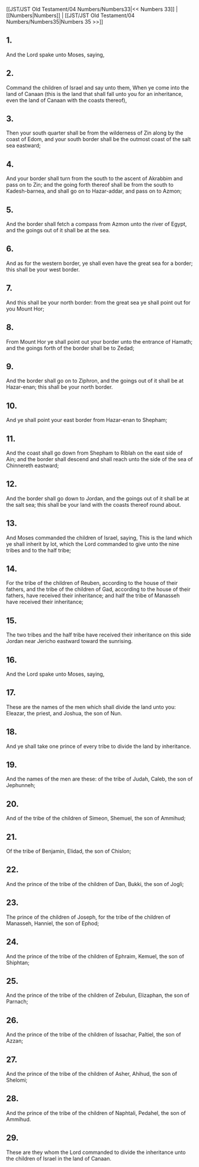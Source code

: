 [[JST/JST Old Testament/04 Numbers/Numbers33|<< Numbers 33]] | [[Numbers|Numbers]] | [[JST/JST Old Testament/04 Numbers/Numbers35|Numbers 35 >>]]
## 1.
And the Lord spake unto Moses, saying,
## 2.
Command the children of Israel and say unto them, When ye come into the land of Canaan (this is the land that shall fall unto you for an inheritance, even the land of Canaan with the coasts thereof),
## 3.
Then your south quarter shall be from the wilderness of Zin along by the coast of Edom, and your south border shall be the outmost coast of the salt sea eastward;
## 4.
And your border shall turn from the south to the ascent of Akrabbim and pass on to Zin; and the going forth thereof shall be from the south to Kadesh-barnea, and shall go on to Hazar-addar, and pass on to Azmon;
## 5.
And the border shall fetch a compass from Azmon unto the river of Egypt, and the goings out of it shall be at the sea.
## 6.
And as for the western border, ye shall even have the great sea for a border; this shall be your west border.
## 7.
And this shall be your north border: from the great sea ye shall point out for you Mount Hor;
## 8.
From Mount Hor ye shall point out your border unto the entrance of Hamath; and the goings forth of the border shall be to Zedad;
## 9.
And the border shall go on to Ziphron, and the goings out of it shall be at Hazar-enan; this shall be your north border.
## 10.
And ye shall point your east border from Hazar-enan to Shepham;
## 11.
And the coast shall go down from Shepham to Riblah on the east side of Ain; and the border shall descend and shall reach unto the side of the sea of Chinnereth eastward;
## 12.
And the border shall go down to Jordan, and the goings out of it shall be at the salt sea; this shall be your land with the coasts thereof round about.
## 13.
And Moses commanded the children of Israel, saying, This is the land which ye shall inherit by lot, which the Lord commanded to give unto the nine tribes and to the half tribe;
## 14.
For the tribe of the children of Reuben, according to the house of their fathers, and the tribe of the children of Gad, according to the house of their fathers, have received their inheritance; and half the tribe of Manasseh have received their inheritance;
## 15.
The two tribes and the half tribe have received their inheritance on this side Jordan near Jericho eastward toward the sunrising.
## 16.
And the Lord spake unto Moses, saying,
## 17.
These are the names of the men which shall divide the land unto you: Eleazar, the priest, and Joshua, the son of Nun.
## 18.
And ye shall take one prince of every tribe to divide the land by inheritance.
## 19.
And the names of the men are these: of the tribe of Judah, Caleb, the son of Jephunneh;
## 20.
And of the tribe of the children of Simeon, Shemuel, the son of Ammihud;
## 21.
Of the tribe of Benjamin, Elidad, the son of Chislon;
## 22.
And the prince of the tribe of the children of Dan, Bukki, the son of Jogli;
## 23.
The prince of the children of Joseph, for the tribe of the children of Manasseh, Hanniel, the son of Ephod;
## 24.
And the prince of the tribe of the children of Ephraim, Kemuel, the son of Shiphtan;
## 25.
And the prince of the tribe of the children of Zebulun, Elizaphan, the son of Parnach;
## 26.
And the prince of the tribe of the children of Issachar, Paltiel, the son of Azzan;
## 27.
And the prince of the tribe of the children of Asher, Ahihud, the son of Shelomi;
## 28.
And the prince of the tribe of the children of Naphtali, Pedahel, the son of Ammihud.
## 29.
These are they whom the Lord commanded to divide the inheritance unto the children of Israel in the land of Canaan.

